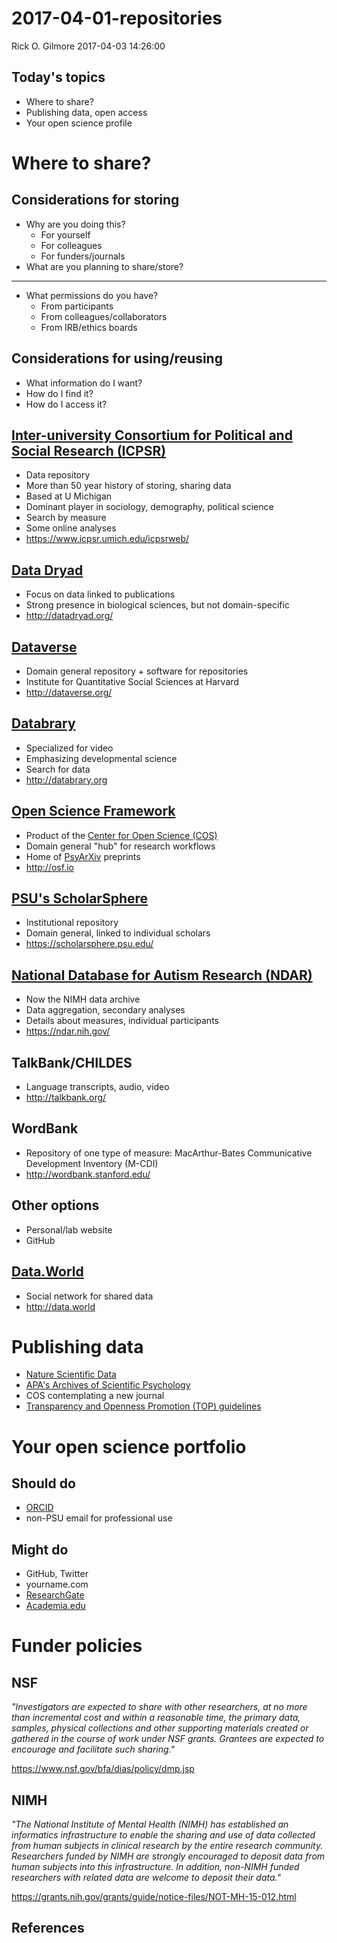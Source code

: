 2017-04-01-repositories
================
Rick O. Gilmore
2017-04-03 14:26:00

Today's topics
--------------

-   Where to share?
-   Publishing data, open access
-   Your open science profile

Where to share?
===============

Considerations for storing
--------------------------

-   Why are you doing this?
    -   For yourself
    -   For colleagues
    -   For funders/journals
-   What are you planning to share/store?

------------------------------------------------------------------------

-   What permissions do you have?
    -   From participants
    -   From colleagues/collaborators
    -   From IRB/ethics boards

Considerations for using/reusing
--------------------------------

-   What information do I want?
-   How do I find it?
-   How do I access it?

[Inter-university Consortium for Political and Social Research (ICPSR)](https://www.icpsr.umich.edu/icpsrweb/)
--------------------------------------------------------------------------------------------------------------

-   Data repository
-   More than 50 year history of storing, sharing data
-   Based at U Michigan
-   Dominant player in sociology, demography, political science
-   Search by measure
-   Some online analyses
-   <https://www.icpsr.umich.edu/icpsrweb/>

[Data Dryad](http://datadryad.org/)
-----------------------------------

-   Focus on data linked to publications
-   Strong presence in biological sciences, but not domain-specific
-   <http://datadryad.org/>

[Dataverse](http://dataverse.org)
---------------------------------

-   Domain general repository + software for repositories
-   Institute for Quantitative Social Sciences at Harvard
-   <http://dataverse.org/>

[Databrary](http://databrary.org)
---------------------------------

-   Specialized for video
-   Emphasizing developmental science
-   Search for data
-   <http://databrary.org>

[Open Science Framework](http://osf.io)
---------------------------------------

-   Product of the [Center for Open Science (COS)](http://cos.io)
-   Domain general "hub" for research workflows
-   Home of [PsyArXiv](https://osf.io/preprints/psyarxiv) preprints
-   <http://osf.io>

[PSU's ScholarSphere](https://scholarsphere.psu.edu/)
-----------------------------------------------------

-   Institutional repository
-   Domain general, linked to individual scholars
-   <https://scholarsphere.psu.edu/>

[National Database for Autism Research (NDAR)](https://ndar.nih.gov/)
---------------------------------------------------------------------

-   Now the NIMH data archive
-   Data aggregation, secondary analyses
-   Details about measures, individual participants
-   <https://ndar.nih.gov/>

TalkBank/CHILDES
----------------

-   Language transcripts, audio, video
-   <http://talkbank.org/>

WordBank
--------

-   Repository of one type of measure: MacArthur-Bates Communicative Development Inventory (M-CDI)
-   <http://wordbank.stanford.edu/>

Other options
-------------

-   Personal/lab website
-   GitHub

[Data.World](http://data.world)
-------------------------------

-   Social network for shared data
-   <http://data.world>

Publishing data
===============

-   [Nature Scientific Data](http://www.nature.com/sdata/)
-   [APA's Archives of Scientific Psychology](http://www.apa.org/pubs/journals/arc/index.aspx)
-   COS contemplating a new journal
-   [Transparency and Openness Promotion (TOP) guidelines](https://cos.io/top/)

Your open science portfolio
===========================

Should do
---------

-   [ORCID](http://orcid.org/)
-   non-PSU email for professional use

Might do
--------

-   GitHub, Twitter
-   yourname.com
-   [ResearchGate](http://researchgate.net)
-   [Academia.edu](http://academia.edu)

Funder policies
===============

NSF
---

*"Investigators are expected to share with other researchers, at no more than incremental cost and within a reasonable time, the primary data, samples, physical collections and other supporting materials created or gathered in the course of work under NSF grants. Grantees are expected to encourage and facilitate such sharing."*

<https://www.nsf.gov/bfa/dias/policy/dmp.jsp>

NIMH
----

*"The National Institute of Mental Health (NIMH) has established an informatics infrastructure to enable the sharing and use of data collected from human subjects in clinical research by the entire research community. Researchers funded by NIMH are strongly encouraged to deposit data from human subjects into this infrastructure. In addition, non-NIMH funded researchers with related data are welcome to deposit their data."*

<https://grants.nih.gov/grants/guide/notice-files/NOT-MH-15-012.html>

References
----------

